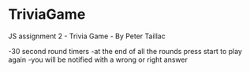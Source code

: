 # TriviaGame
JS assignment 2 - Trivia Game - By Peter Taillac

-30 second round timers
-at the end of all the rounds press start to play again
-you will be notified with a wrong or right answer

